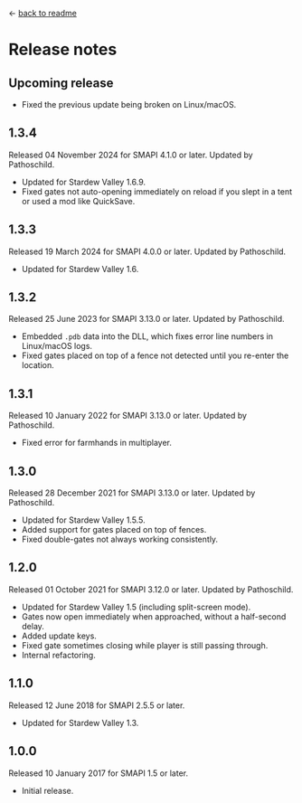 ﻿← [back to readme](README.md)

# Release notes
## Upcoming release
* Fixed the previous update being broken on Linux/macOS.

## 1.3.4
Released 04 November 2024 for SMAPI 4.1.0 or later. Updated by Pathoschild.

* Updated for Stardew Valley 1.6.9.
* Fixed gates not auto-opening immediately on reload if you slept in a tent or used a mod like QuickSave.

## 1.3.3
Released 19 March 2024 for SMAPI 4.0.0 or later. Updated by Pathoschild.

* Updated for Stardew Valley 1.6.

## 1.3.2
Released 25 June 2023 for SMAPI 3.13.0 or later. Updated by Pathoschild.

* Embedded `.pdb` data into the DLL, which fixes error line numbers in Linux/macOS logs.
* Fixed gates placed on top of a fence not detected until you re-enter the location.

## 1.3.1
Released 10 January 2022 for SMAPI 3.13.0 or later. Updated by Pathoschild.

* Fixed error for farmhands in multiplayer.

## 1.3.0
Released 28 December 2021 for SMAPI 3.13.0 or later. Updated by Pathoschild.

* Updated for Stardew Valley 1.5.5.
* Added support for gates placed on top of fences.
* Fixed double-gates not always working consistently.

## 1.2.0
Released 01 October 2021 for SMAPI 3.12.0 or later. Updated by Pathoschild.

* Updated for Stardew Valley 1.5 (including split-screen mode).
* Gates now open immediately when approached, without a half-second delay.
* Added update keys.
* Fixed gate sometimes closing while player is still passing through.
* Internal refactoring.

## 1.1.0
Released 12 June 2018 for SMAPI 2.5.5 or later.

* Updated for Stardew Valley 1.3.

## 1.0.0
Released 10 January 2017 for SMAPI 1.5 or later.

* Initial release.
